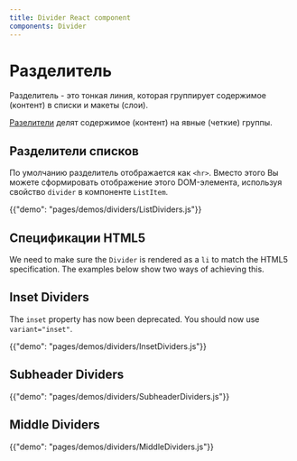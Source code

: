 ```yaml
---
title: Divider React component
components: Divider
---
```

# Разделитель

<p class="description">Разделитель - это тонкая линия, которая группирует содержимое (контент) в списки и макеты (слои).</p>

[Разелители](https://material.io/design/components/dividers.html) делят содержимое (контент) на явные (четкие) группы.

## Разделители списков

По умолчанию разделитель отображается как `<hr>`. Вместо этого Вы можете сформировать отображение этого DOM-элемента, используя свойство `divider` в компоненте `ListItem`.

{{"demo": "pages/demos/dividers/ListDividers.js"}}

## Спецификации HTML5

We need to make sure the `Divider` is rendered as a `li` to match the HTML5 specification. The examples below show two ways of achieving this.

## Inset Dividers

The `inset` property has now been deprecated. You should now use `variant="inset"`.

{{"demo": "pages/demos/dividers/InsetDividers.js"}}

## Subheader Dividers

{{"demo": "pages/demos/dividers/SubheaderDividers.js"}}

## Middle Dividers

{{"demo": "pages/demos/dividers/MiddleDividers.js"}}